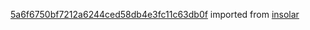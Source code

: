[5a6f6750bf7212a6244ced58db4e3fc11c63db0f](https://github.com/insolar/insolar/commit/5a6f6750bf7212a6244ced58db4e3fc11c63db0f) imported from [insolar](https://github.com/insolar/insolar)
